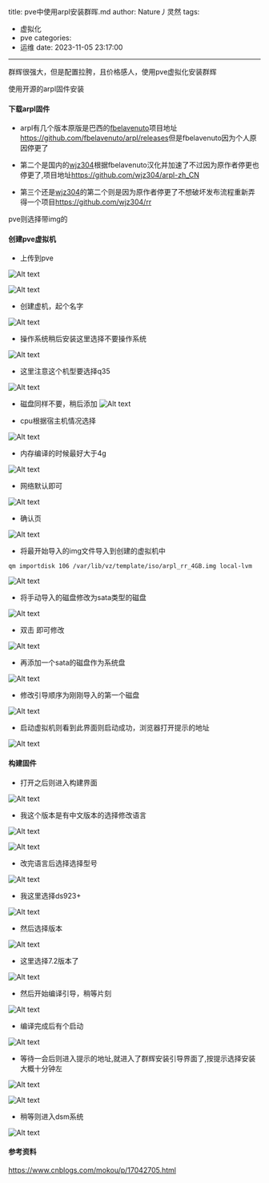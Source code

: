title: pve中使用arpl安装群晖.md
author: Nature丿灵然
tags:
  - 虚拟化
  - pve
categories:
  - 运维
date: 2023-11-05 23:17:00
---
群辉很强大，但是配置拉胯，且价格感人，使用pve虚拟化安装群辉

<!--more-->

使用开源的arpl固件安装

#### 下载arpl固件

- arpl有几个版本原版是巴西的[fbelavenuto](https://github.com/fbelavenuto)项目地址<https://github.com/fbelavenuto/arpl/releases>但是fbelavenuto因为个人原因停更了

- 第二个是国内的[wjz304](https://github.com/wjz304)根据fbelavenuto汉化并加速了不过因为原作者停更也停更了,项目地址<https://github.com/wjz304/arpl-zh_CN>

- 第三个还是[wjz304](https://github.com/wjz304)的第二个则是因为原作者停更了不想破坏发布流程重新弄得一个项目<https://github.com/wjz304/rr>

pve则选择带img的

#### 创建pve虚拟机

- 上传到pve

![Alt text](../images/pve%E4%B8%AD%E4%BD%BF%E7%94%A8arpl%E5%AE%89%E8%A3%85%E7%BE%A4%E6%99%96-1.png)

![Alt text](../images/pve%E4%B8%AD%E4%BD%BF%E7%94%A8arpl%E5%AE%89%E8%A3%85%E7%BE%A4%E6%99%96-2.png)

- 创建虚机，起个名字

![Alt text](../images/pve%E4%B8%AD%E4%BD%BF%E7%94%A8arpl%E5%AE%89%E8%A3%85%E7%BE%A4%E6%99%96-3.png)

- 操作系统稍后安装这里选择不要操作系统

![Alt text](../images/pve%E4%B8%AD%E4%BD%BF%E7%94%A8arpl%E5%AE%89%E8%A3%85%E7%BE%A4%E6%99%96-4.png)

- 这里注意这个机型要选择q35

![Alt text](../images/pve%E4%B8%AD%E4%BD%BF%E7%94%A8arpl%E5%AE%89%E8%A3%85%E7%BE%A4%E6%99%96-5.png)

- 磁盘同样不要，稍后添加
![Alt text](../images/pve%E4%B8%AD%E4%BD%BF%E7%94%A8arpl%E5%AE%89%E8%A3%85%E7%BE%A4%E6%99%96-6.png)

- cpu根据宿主机情况选择

![Alt text](../images/pve%E4%B8%AD%E4%BD%BF%E7%94%A8arpl%E5%AE%89%E8%A3%85%E7%BE%A4%E6%99%96-7.png)

- 内存编译的时候最好大于4g

![Alt text](../images/pve%E4%B8%AD%E4%BD%BF%E7%94%A8arpl%E5%AE%89%E8%A3%85%E7%BE%A4%E6%99%96-8.png)

- 网络默认即可

![Alt text](../images/pve%E4%B8%AD%E4%BD%BF%E7%94%A8arpl%E5%AE%89%E8%A3%85%E7%BE%A4%E6%99%96-9.png)

- 确认页

![Alt text](../images/pve%E4%B8%AD%E4%BD%BF%E7%94%A8arpl%E5%AE%89%E8%A3%85%E7%BE%A4%E6%99%96-10.png)

- 将最开始导入的img文件导入到创建的虚拟机中

```shell
qm importdisk 106 /var/lib/vz/template/iso/arpl_rr_4GB.img local-lvm
```

![Alt text](../images/pve%E4%B8%AD%E4%BD%BF%E7%94%A8arpl%E5%AE%89%E8%A3%85%E7%BE%A4%E6%99%96-11.png)

- 将手动导入的磁盘修改为sata类型的磁盘

![Alt text](../images/pve%E4%B8%AD%E4%BD%BF%E7%94%A8arpl%E5%AE%89%E8%A3%85%E7%BE%A4%E6%99%96-12.png)

- 双击 即可修改

![Alt text](../images/pve%E4%B8%AD%E4%BD%BF%E7%94%A8arpl%E5%AE%89%E8%A3%85%E7%BE%A4%E6%99%96-13.png)

- 再添加一个sata的磁盘作为系统盘

![Alt text](../images/pve%E4%B8%AD%E4%BD%BF%E7%94%A8arpl%E5%AE%89%E8%A3%85%E7%BE%A4%E6%99%96-14.png)

- 修改引导顺序为刚刚导入的第一个磁盘

![Alt text](../images/pve%E4%B8%AD%E4%BD%BF%E7%94%A8arpl%E5%AE%89%E8%A3%85%E7%BE%A4%E6%99%96-15.png)

- 启动虚拟机则看到此界面则启动成功，浏览器打开提示的地址

![Alt text](../images/pve%E4%B8%AD%E4%BD%BF%E7%94%A8arpl%E5%AE%89%E8%A3%85%E7%BE%A4%E6%99%96-16.png)


#### 构建固件

- 打开之后则进入构建界面

![Alt text](../images/pve%E4%B8%AD%E4%BD%BF%E7%94%A8arpl%E5%AE%89%E8%A3%85%E7%BE%A4%E6%99%96-17.png)

- 我这个版本是有中文版本的选择修改语言

![Alt text](../images/pve%E4%B8%AD%E4%BD%BF%E7%94%A8arpl%E5%AE%89%E8%A3%85%E7%BE%A4%E6%99%96-18.png)

![Alt text](../images/pve%E4%B8%AD%E4%BD%BF%E7%94%A8arpl%E5%AE%89%E8%A3%85%E7%BE%A4%E6%99%96-19.png) 

- 改完语言后选择选择型号

![Alt text](../images/pve%E4%B8%AD%E4%BD%BF%E7%94%A8arpl%E5%AE%89%E8%A3%85%E7%BE%A4%E6%99%96-20.png) 

- 我这里选择ds923+

![Alt text](../images/pve%E4%B8%AD%E4%BD%BF%E7%94%A8arpl%E5%AE%89%E8%A3%85%E7%BE%A4%E6%99%96-21.png)

- 然后选择版本

![Alt text](../images/pve%E4%B8%AD%E4%BD%BF%E7%94%A8arpl%E5%AE%89%E8%A3%85%E7%BE%A4%E6%99%96-22.png)

- 这里选择7.2版本了

![Alt text](../images/pve%E4%B8%AD%E4%BD%BF%E7%94%A8arpl%E5%AE%89%E8%A3%85%E7%BE%A4%E6%99%96-23.png)

- 然后开始编译引导，稍等片刻

![Alt text](../images/pve%E4%B8%AD%E4%BD%BF%E7%94%A8arpl%E5%AE%89%E8%A3%85%E7%BE%A4%E6%99%96-24.png)

- 编译完成后有个启动

![Alt text](../images/pve%E4%B8%AD%E4%BD%BF%E7%94%A8arpl%E5%AE%89%E8%A3%85%E7%BE%A4%E6%99%96-25.png)

- 等待一会后则进入提示的地址,就进入了群辉安装引导界面了,按提示选择安装大概十分钟左

![Alt text](../images/pve%E4%B8%AD%E4%BD%BF%E7%94%A8arpl%E5%AE%89%E8%A3%85%E7%BE%A4%E6%99%96-26.png)

![Alt text](../images/pve%E4%B8%AD%E4%BD%BF%E7%94%A8arpl%E5%AE%89%E8%A3%85%E7%BE%A4%E6%99%96-27.png)

- 稍等则进入dsm系统

![Alt text](../images/pve%E4%B8%AD%E4%BD%BF%E7%94%A8arpl%E5%AE%89%E8%A3%85%E7%BE%A4%E6%99%96-28.png)

#### 参考资料

<https://www.cnblogs.com/mokou/p/17042705.html>
